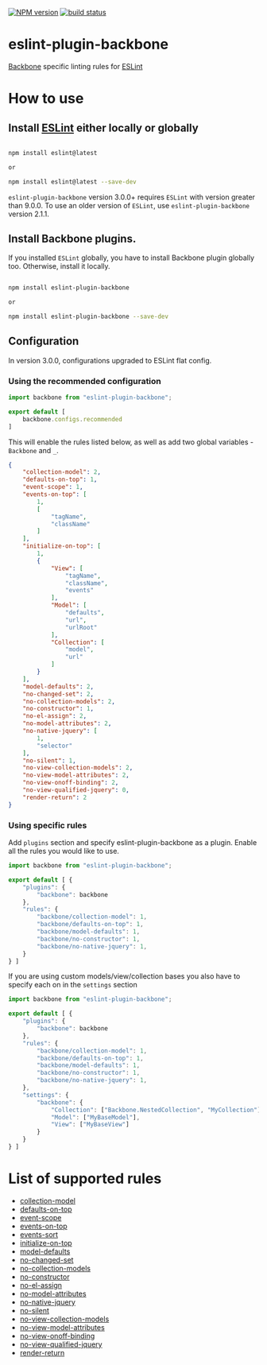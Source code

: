 [![NPM version][npm-image]][npm-url]
[![build status][travis-image]][travis-url]

eslint-plugin-backbone
======================

[Backbone](http://backbonejs.org) specific linting rules for [ESLint](http://www.eslint.org)

# How to use

## Install [ESLint](https://www.github.com/eslint/eslint) either locally or globally

```bash

npm install eslint@latest

or

npm install eslint@latest --save-dev
```

`eslint-plugin-backbone` version 3.0.0+ requires `ESLint` with version greater than 9.0.0.
To use an older version of `ESLint`, use `eslint-plugin-backbone` version 2.1.1.

## Install Backbone plugins.
If you installed `ESLint` globally, you have to install Backbone plugin globally too. Otherwise, install it locally.

```bash

npm install eslint-plugin-backbone

or

npm install eslint-plugin-backbone --save-dev
```

## Configuration

In version 3.0.0, configurations upgraded to ESLint flat config.

### Using the recommended configuration

```javascript
import backbone from "eslint-plugin-backbone";

export default [
    backbone.configs.recommended
]
```

This will enable the rules listed below, as well as add two global variables - `Backbone` and `_`.

```json
{
    "collection-model": 2,
    "defaults-on-top": 1,
    "event-scope": 1,
    "events-on-top": [
        1,
        [
            "tagName",
            "className"
        ]
    ],
    "initialize-on-top": [
        1,
        {
            "View": [
                "tagName",
                "className",
                "events"
            ],
            "Model": [
                "defaults",
                "url",
                "urlRoot"
            ],
            "Collection": [
                "model",
                "url"
            ]
        }
    ],
    "model-defaults": 2,
    "no-changed-set": 2,
    "no-collection-models": 2,
    "no-constructor": 1,
    "no-el-assign": 2,
    "no-model-attributes": 2,
    "no-native-jquery": [
        1,
        "selector"
    ],
    "no-silent": 1,
    "no-view-collection-models": 2,
    "no-view-model-attributes": 2,
    "no-view-onoff-binding": 2,
    "no-view-qualified-jquery": 0,
    "render-return": 2
}
```

### Using specific rules

Add `plugins` section and specify eslint-plugin-backbone as a plugin.
Enable all the rules you would like to use.

```javascript
import backbone from "eslint-plugin-backbone";

export default [ {
    "plugins": {
        "backbone": backbone
    },
    "rules": {
        "backbone/collection-model": 1,
        "backbone/defaults-on-top": 1,
        "backbone/model-defaults": 1,
        "backbone/no-constructor": 1,
        "backbone/no-native-jquery": 1,
    }
} ]
```


If you are using custom models/view/collection bases you also have to specify each on in the `settings` section

```javascript
import backbone from "eslint-plugin-backbone";

export default [ {
    "plugins": {
        "backbone": backbone
    },
    "rules": {
        "backbone/collection-model": 1,
        "backbone/defaults-on-top": 1,
        "backbone/model-defaults": 1,
        "backbone/no-constructor": 1,
        "backbone/no-native-jquery": 1,
    },
    "settings": {
        "backbone": {
            "Collection": ["Backbone.NestedCollection", "MyCollection"],
            "Model": ["MyBaseModel"],
            "View": ["MyBaseView"]
        }
    }
} ]
```

# List of supported rules

* [collection-model](docs/rules/collection-model.md)
* [defaults-on-top](docs/rules/defaults-on-top.md)
* [event-scope](docs/rules/event-scope.md)
* [events-on-top](docs/rules/events-on-top.md)
* [events-sort](docs/rules/events-sort.md)
* [initialize-on-top](docs/rules/initialize-on-top.md)
* [model-defaults](docs/rules/model-defaults.md)
* [no-changed-set](/docs/rules/no-changed-set.md)
* [no-collection-models](/docs/rules/no-collection-models.md)
* [no-constructor](docs/rules/no-constructor.md)
* [no-el-assign](docs/rules/no-el-assign.md)
* [no-model-attributes](docs/rules/no-model-attributes.md)
* [no-native-jquery](docs/rules/no-native-jquery.md)
* [no-silent](docs/rules/no-silent.md)
* [no-view-collection-models](docs/rules/no-view-collection-models.md)
* [no-view-model-attributes](docs/rules/no-view-model-attributes.md)
* [no-view-onoff-binding](docs/rules/no-view-onoff-binding.md)
* [no-view-qualified-jquery](docs/rules/no-view-qualified-jquery.md)
* [render-return](docs/rules/render-return.md)

[npm-image]: https://img.shields.io/npm/v/eslint-plugin-backbone.svg?style=flat-square
[npm-url]: https://npmjs.org/package/eslint-plugin-backbone
[travis-image]: https://img.shields.io/travis/ilyavolodin/eslint-plugin-backbone/master.svg?style=flat-square
[travis-url]: https://travis-ci.org/ilyavolodin/eslint-plugin-backbone
